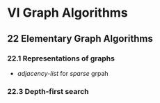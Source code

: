 # VI Graph Algorithms
## 22 Elementary Graph Algorithms
### 22.1 Representations of graphs
* *adjacency-list* for *sparse* grpah

### 22.3 Depth-first search

